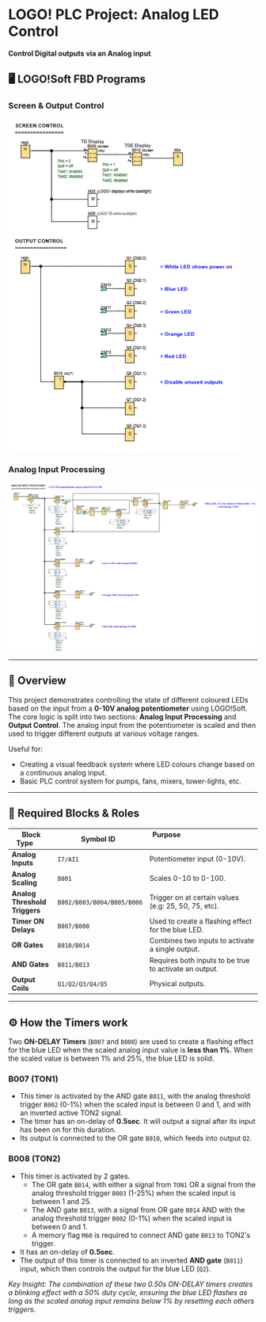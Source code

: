 # LOGO! PLC Project: Analog LED Control

**Control Digital outputs via an Analog input**

## 🖥️ LOGO!Soft FBD Programs

### Screen & Output Control
![Screen & Output Control](FBD_screenshot.png)

### Analog Input Processing
![Analog Input Processing](FBD_screenshot2.png)

---

## 📌 Overview
This project demonstrates controlling the state of different coloured LEDs based on the input from a **0-10V analog potentiometer** using LOGO!Soft. The core logic is split into two sections: **Analog Input Processing** and **Output Control**. The analog input from the potentiometer is scaled and then used to trigger different outputs at various voltage ranges.

Useful for:
- Creating a visual feedback system where LED colours change based on a continuous analog input.
- Basic PLC control system for pumps, fans, mixers, tower-lights, etc.

---

## 🧩 Required Blocks & Roles

| Block Type                    | Symbol ID                  | Purpose                                                |
|-------------------------------|----------------------------|--------------------------------------------------------|
| **Analog Inputs**             | `I7/AI1`                   | Potentiometer input (0-10V).                           |
| **Analog Scaling**            | `B001`                     | Scales 0-10 to 0-100.                                  |
| **Analog Threshold Triggers** | `B002/B003/B004/B005/B006` | Trigger on at certain values (e.g: 25, 50, 75, etc).   |
| **Timer ON Delays**           | `B007/B008`                | Used to create a flashing effect for the blue LED.     |
| **OR Gates**                  | `B010/B014`                | Combines two inputs to activate a single output.       |
| **AND Gates**                 | `B011/B013`                | Requires both inputs to be true to activate an output. |
| **Output Coils**              | `Q1/Q2/Q3/Q4/Q5`           | Physical outputs.                                      |

---

## ⚙️ How the Timers work

Two **ON-DELAY Timers** (`B007` and `B008`) are used to create a flashing effect for the blue LED when the scaled analog input value is **less than 1%**. When the scaled value is between 1% and 25%, the blue LED is solid.

### **B007 (TON1)**
- This timer is activated by the AND gate `B011`, with the analog threshold trigger `B002` (0-1%) when the scaled input is between 0 and 1, and with an inverted active TON2 signal.
- The timer has an on-delay of **0.5sec**. It will output a signal after its input has been on for this duration.
- Its output is connected to the OR gate `B010`, which feeds into output `Q2`.

### **B008 (TON2)**
- This timer is activated by 2 gates.
  - The OR gate `B014`, with either a signal from `TON1` OR a signal from the analog threshold trigger `B003` (1-25%) when the scaled input is between 1 and 25.
  - The AND gate `B013`, with a signal from OR gate `B014` AND with the analog threshold trigger `B002` (0-1%) when the scaled input is between 0 and 1.
  - A memory flag `M60` is required to connect AND gate `B013` to TON2's trigger.
- It has an on-delay of **0.5sec**.
- The output of this timer is connected to an inverted **AND gate** (`B011`) input, which then controls the output for the blue LED (`Q2`).


*Key Insight: The combination of these two 0.50s ON-DELAY timers creates a blinking effect with a 50% duty cycle, ensuring the blue LED flashes as long as the scaled analog input remains below 1% by resetting each others triggers.*

